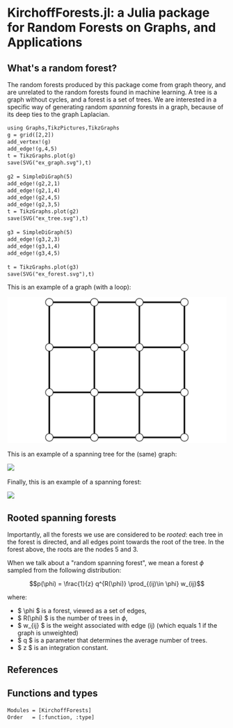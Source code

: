 # KirchoffForests.jl: a Julia package for Random Forests on Graphs, and Applications

## What's a random forest? 

The random forests produced by this package come from graph theory, and are
unrelated to the random forests found in machine learning. A tree is a graph
without cycles, and a forest is a set of trees. 
We are interested in a specific way of generating random *spanning* forests in a
graph, because of its deep ties to the graph Laplacian. 

```@setup 1
using Graphs,TikzPictures,TikzGraphs
g = grid([2,2])
add_vertex!(g)
add_edge!(g,4,5)
t = TikzGraphs.plot(g)
save(SVG("ex_graph.svg"),t)

g2 = SimpleDiGraph(5)
add_edge!(g2,2,1)
add_edge!(g2,1,4)
add_edge!(g2,4,5)
add_edge!(g2,3,5)
t = TikzGraphs.plot(g2)
save(SVG("ex_tree.svg"),t)

g3 = SimpleDiGraph(5)
add_edge!(g3,2,3)
add_edge!(g3,1,4)
add_edge!(g3,4,5)

t = TikzGraphs.plot(g3)
save(SVG("ex_forest.svg"),t)
```

This is an example of a graph (with a loop):

![](ex_graph.svg)

This is an example of a spanning tree for the (same) graph:

![](ex_tree.svg)

Finally, this is an example of a spanning forest:

![](ex_forest.svg)

## Rooted spanning forests

Importantly, all the forests we use are considered to be *rooted*: each tree in
the forest is directed, and all edges point towards the root of the tree. In the
forest above, the roots are the nodes 5 and 3. 

When we talk about a "random spanning forest", we mean a forest $\phi$ sampled
from the following distribution: 
```math
p(\phi) = \frac{1}{z} q^{R(\phi)} \prod_{(ij)\in \phi} w_{ij}
```


where:

- $ \phi $ is a forest, viewed as a set of edges,
- $ R(\phi) $ is the number of trees in $\phi$,
- $ w_{ij} $ is the weight associated with edge (ij) (which equals 1 if the
  graph is unweighted)
- $ q $ is a parameter that determines the average number of trees. 
- $ z $ is an integration constant. 


## References

## Functions and types

```@autodocs
Modules = [KirchoffForests]
Order   = [:function, :type]
```
